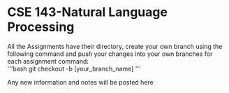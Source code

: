 # CSE 143-Natural Language Processing 

All the Assignments have their directory, create your own branch using the following command and push your changes into your own branches for each assignment
command: \
'''bash
git checkout -b [your_branch_name]
'''

Any new information and notes will be posted here
